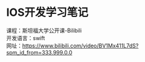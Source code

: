 # IOS开发学习笔记
课程：斯坦福大学公开课-Bilibili  
开发语言：swift  
网址：https://www.bilibili.com/video/BV1Mx411L7dS?spm_id_from=333.999.0.0